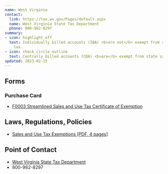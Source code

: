 ```yaml
---
name: West Virginia
contact:
  link: https://tax.wv.gov/Pages/default.aspx
  name: West Virginia State Tax Department
  phone: 800-982-8297
summary:
- icon: highlight_off
  text: Individually billed accounts (IBA) <b>are not</b> exempt from state sales
    tax.
- icon: check_circle_outline
  text: Centrally billed accounts (CBA) <b>are</b> exempt from state sales tax.
updated: 2023-02-15
---
```


## Forms

### Purchase Card

* [F0003 Streamlined Sales and Use Tax Certificate of Exemption](https://tax.wv.gov/Business/SalesAndUseTax/StreamlinedSalesAndUseTax/Pages/StreamlinedSalesAndUseTax.aspx)

## Laws, Regulations, Policies

* [Sales and Use Tax Exemptions [PDF, 4 pages]](https://tax.wv.gov/Documents/TSD/tsd300.pdf)

## Point of Contact
- [West Virginia State Tax Department](https://tax.wv.gov/Pages/default.aspx)
- 800-982-8297